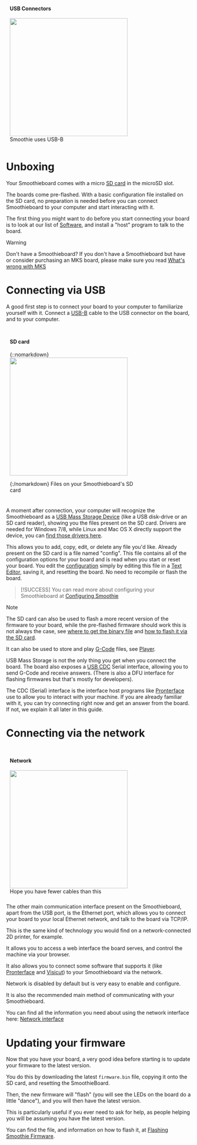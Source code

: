 
<div class='panel panel-default wrap_right' style='width:340px;padding:10px '>
<div class='panel-heading'><h4 class='panel-title'>USB Connectors</h4></div>
<img src='images/usb-cable.png' width='320px'><br/>
Smoothie uses USB-B
</div>

# Unboxing

Your Smoothieboard comes with a micro [SD card](sd-card) in the microSD slot.

The boards come pre-flashed. With a basic configuration file installed on the SD card, no preparation is needed before you can connect Smoothieboard to your computer and start interacting with it.

The first thing you might want to do before you start connecting your board is to look at our list of [Software](software), and install a "host" program to talk to the board.

> [!WARNING]
> Don't have a Smoothieboard? If you don't have a Smoothieboard but have or consider purchasing an MKS board, please make sure you read [What's wrong with MKS](http://smoothieware.org/troubleshooting#what-is-wrong-with-mks)

# Connecting via USB

A good first step is to connect your board to your computer to familiarize yourself with it. Connect a [USB-B](http://en.wikipedia.org/wiki/USB#.22A.22_.26_.22B.22_connectors) cable to the USB connector on the board, and to your computer.

<div class='panel panel-default wrap_right' style='width:340px;padding:10px '>
<div class='panel-heading'><h4 class='panel-title'>SD card</h4></div>

{::nomarkdown}
<img src='images/smoothie-config-screencap.png' width='320px'><br/>

{:/nomarkdown}
Files on your Smoothieboard's SD card
</div>

A moment after connection, your computer will recognize the Smoothieboard as a [USB Mass Storage Device](http://en.wikipedia.org/wiki/USB_mass_storage_device_class) (like a USB disk-drive or an SD card reader), showing you the files present on the SD card. Drivers are needed for Windows 7/8, while Linux and Mac OS X directly support the device, you can [find those drivers here](http://smoothieware.org/windows-drivers).

This allows you to add, copy, edit, or delete any file you'd like. Already present on the SD card is a file named "config". This file contains all of the configuration options for your board and is read when you start or reset your board. You edit the [configuration](http://smoothieware.org/configuring-smoothie) simply by editing this file in a [Text Editor](https://wiki.gnome.org/Apps/Gedit), saving it, and resetting the board. No need to recompile or flash the board.

> [!SUCCESS]
> You can read more about configuring your Smoothieboard at [Configuring Smoothie](http://smoothieware.org/configuring-smoothie)

> [!NOTE]
> The SD card can also be used to flash a more recent version of the firmware to your board, while the pre-flashed firmware should work this is not always the case, see [where to get the binary file](getting-smoothie) and [how to flash it via the SD card](flashing-smoothie-firmware).
> 
> It can also be used to store and play [G-Code](http://en.wikipedia.org/wiki/G-code) files, see [Player](player).

USB Mass Storage is not the only thing you get when you connect the board. The board also exposes a [USB CDC](http://en.wikipedia.org/wiki/USB_communications_device_class) Serial interface, allowing you to send G-Code and receive answers. (There is also a DFU interface for flashing firmwares but that's mostly for developers).

The CDC (Serial) interface is the interface host programs like [Pronterface](pronterface) use to allow you to interact with your machine. If you are already familiar with it, you can try connecting right now and get an answer from the board. If not, we explain it all later in this guide.

# Connecting via the network

<div class='panel panel-default wrap_right' style='width:340px;padding:10px '>
<div class='panel-heading'><h4 class='panel-title'>Network</h4></div>
<img src='images/network.switches.jpg' width='320px'><br/>
Hope you have fewer cables than this
</div>

The other main communication interface present on the Smoothieboard, apart from the USB port, is the Ethernet port, which allows you to connect your board to your local Ethernet network, and talk to the board via TCP/IP. 

This is the same kind of technology you would find on a network-connected 2D printer, for example.

It allows you to access a web interface the board serves, and control the machine via your browser.

It also allows you to connect some software that supports it (like [Pronterface](pronterface) and [Visicut](visicut)) to your Smoothieboard via the network.

Network is disabled by default but is very easy to enable and configure.

It is also the recommended main method of communicating with your Smoothieboard.

You can find all the information you need about using the network interface here: [Network interface](http://smoothieware.org/network)

# Updating your firmware

Now that you have your board, a very good idea before starting is to update your firmware to the latest version.

You do this by downloading the latest `firmware.bin` file, copying it onto the SD card, and resetting the SmoothieBoard.

Then, the new firmware will "flash" (you will see the LEDs on the board do a little "dance"), and you will then have the latest version.

This is particularly useful if you ever need to ask for help, as people helping you will be assuming you have the latest version.

You can find the file, and information on how to flash it, at [Flashing Smoothie Firmware](http://smoothieware.org/flashing-smoothie-firmware).
